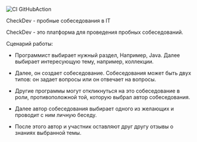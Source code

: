 ![CI GitHubAction](https://github.com/peterarsentev/CheckDev/actions/workflows/maven.yml/badge.svg)


CheckDev - пробные собеседования в IT

CheckDev - это платформа для проведения пробных собеседований.

Сценарий работы:

- Программист выбирает нужный раздел, Например, Java. Далее выбирает интересующую тему, например, коллекции.

- Далее, он создает собеседование. Собеседования может быть двух типов: он задает вопросы или он отвечает на вопросы.

- Другие программы могут  откликнуться на это собеседование в роли, противоположной той, которую выбрал автор собеседования.

- Далее автор собеседования выбирает одного из желающих и проводит с ним личную беседу.

- После этого автор и участник оставляют друг другу отзывы о знаниях выбранной темы. 